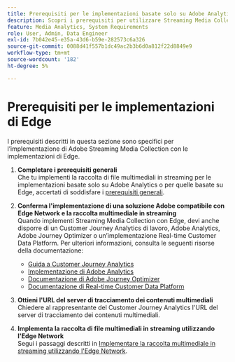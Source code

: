 ```yaml
---
title: Prerequisiti per le implementazioni basate solo su Adobe Analytics
description: Scopri i prerequisiti per utilizzare Streaming Media Collection con implementazioni solo Adobe Analytics o Edge
feature: Media Analytics, System Requirements
role: User, Admin, Data Engineer
exl-id: 7b042e45-e35a-43d6-b59e-282573c6a326
source-git-commit: 0088d41f557b1dc49ac2b3b6d0a812f22d8849e9
workflow-type: tm+mt
source-wordcount: '182'
ht-degree: 5%

---
```


# Prerequisiti per le implementazioni di Edge

I prerequisiti descritti in questa sezione sono specifici per l’implementazione di Adobe Streaming Media Collection con le implementazioni di Edge.

1. **Completare i prerequisiti generali**<br>
Che tu implementi la raccolta di file multimediali in streaming per le implementazioni basate solo su Adobe Analytics o per quelle basate su Edge, accertati di soddisfare i [prerequisiti generali](/help/getting-started/prereqs.md).

1. **Conferma l&#39;implementazione di una soluzione Adobe compatibile con Edge Network e la raccolta multimediale in streaming**<br>
Quando implementi Streaming Media Collection con Edge, devi anche disporre di un Customer Journey Analytics di lavoro, Adobe Analytics, Adobe Journey Optimizer o un’implementazione Real-time Customer Data Platform. Per ulteriori informazioni, consulta le seguenti risorse della documentazione:
   * [Guida a Customer Journey Analytics](https://experienceleague.adobe.com/docs/analytics-platform/using/cja-landing.html?lang=it)
   * [Implementazione di Adobe Analytics](https://experienceleague.adobe.com/docs/analytics/implementation/home.html?lang=it)
   * [Documentazione di Adobe Journey Optimizer](https://experienceleague.adobe.com/docs/journey-optimizer.html?lang=it)
   * [Documentazione di Real-time Customer Data Platform](https://experienceleague.adobe.com/docs/real-time-customer-data-platform.html?lang=it)

1. **Ottieni l&#39;URL del server di tracciamento dei contenuti multimediali**<br>
Chiedere al rappresentante del Customer Journey Analytics l&#39;URL del server di tracciamento dei contenuti multimediali. <!-- This is the `collection-api-server` URL for the Mobile SDK, the JavaScript SDK, and the non-collection-api tracking server for Roku. Domain names for API implementation is: `[your_namespace].hb-api.omtrdc.net`. -->

1. **Implementa la raccolta di file multimediali in streaming utilizzando l&#39;Edge Network**<br>
Segui i passaggi descritti in [Implementare la raccolta multimediale in streaming utilizzando l&#39;Edge Network](/help/implementation/edge/implementation-edge.md).
